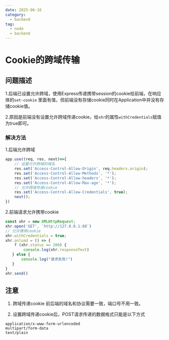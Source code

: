 ```yaml
---
date: 2025-06-16
category:
  - backend
tag:
  - node
  - backend
---
```


# Cookie的跨域传输

## 问题描述

1.后端已设置允许跨域，使用Express传递携带session的cookie给前端，在响应体的`set-cookie` 里面有值，但前端没有存储cookie同时在Application中并没有存储cookie值。

2.原因是前端没有设置允许跨域传递cookie，给`xhr`的属性`withCredentials`赋值为true即可。





### 解决方法





1.后端允许跨域

```js
app.use((req, res, next)=>{
    // 设置允许跨域的域名
    res.set('Access-Control-Allow-Origin', req.headers.origin);
	res.set('Access-Control-Allow-Methods', '*');
	res.set('Access-Control-Allow-headers', '*');
	res.set('Access-Control-Allow-Max-age', '*');
    // 允许跨域传递cookie
	res.set('Access-Control-Allow-Credentials', true);
    next();
})

```

2.前端请求允许携带cookie

```js
const xhr = new XMLHttpRequest;
xhr.open('GET', `http://127.0.0.1:80`)
// 允许携带cookie
xhr.withCredentials = true;
xhr.onload = () => {
	f (xhr.status == 200) {
        console.log(xhr.responseText)
   } else {
       console.log("请求失败!")
   }
}
xhr.send()
```

## 注意

1. 跨域传递cookie 前后端的域名和协议需要一致，端口号不用一致。

2. 设置跨域传递cookie后，POST请求传递的数据格式只能是以下方式

```
application/x-www-form-urlencoded
multipart/form-data
text/plain
```

